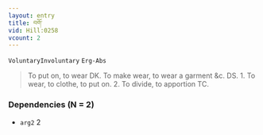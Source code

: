 ```yaml
---
layout: entry
title: བགོ་
vid: Hill:0258
vcount: 2
---
```

`VoluntaryInvoluntary` `Erg-Abs`
> To put on, to wear DK\.
 To make wear, to wear a garment &c\.
 DS\.
 1\.
 To wear, to clothe, to put on\.
 2\.
 To divide, to apportion TC\.

### Dependencies (N = 2)
* `arg2` 2
